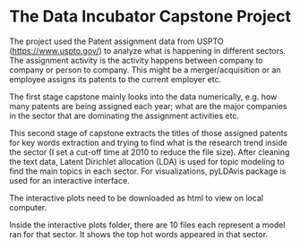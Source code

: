 # The Data Incubator Capstone Project

The project used the Patent assignment data from USPTO (https://www.uspto.gov/) to analyze what is happening in different sectors. The assignment activity is the activity happens between company to company or person to company. This might be a merger/acquisition or an employee assigns its patents to the current employer etc. 

The first stage capstone mainly looks into the data numerically, e.g. how many patents are being assigned each year; what are the major companies in the sector that are dominating the assignment activities etc.

This second stage of capstone extracts the titles of those assigned patents for key words extraction and trying to find what is the research trend inside the sector (I set a cut-off time at 2010 to reduce the file size). After cleaning the text data, Latent Dirichlet allocation (LDA) is used for topic modeling to find the main topics in each sector. For visualizations, pyLDAvis package is used for an interactive interface.

The interactive plots need to be downloaded as html to view on local computer.

Inside the interactive plots folder, there are 10 files each represent a model ran for that sector. It shows the top hot words appeared in that sector.
